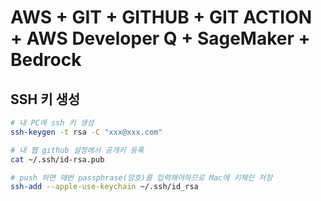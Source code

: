 # AWS + GIT + GITHUB + GIT ACTION + AWS Developer Q + SageMaker + Bedrock

## SSH 키 생성
```sh
# 내 PC에 ssh 키 생성
ssh-keygen -t rsa -C "xxx@xxx.com"

# 내 웹 github 설정에서 공개키 등록
cat ~/.ssh/id-rsa.pub

# push 하면 매번 passphrase(암호)를 입력해야하므로 Mac에 키체인 저장
ssh-add --apple-use-keychain ~/.ssh/id_rsa
```